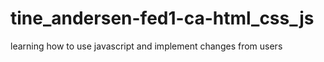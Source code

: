 # tine_andersen-fed1-ca-html_css_js
learning how to use javascript and implement changes from users
